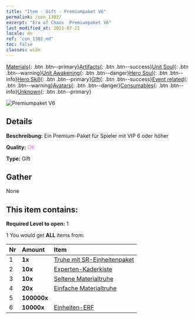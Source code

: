 ```yaml
---
title: "Item - Gift - Premiumpaket V6"
permalink: /con_1302/
excerpt: "Era of Chaos  Premiumpaket V6"
last_modified_at: 2021-07-21
locale: de
ref: "con_1302.md"
toc: false
classes: wide
---
```

 [Materials](/ItemsDE/){: .btn .btn--primary}[Artifacts](/ItemsDE/Artifacts/){: .btn .btn--success}[Unit Soul](/ItemsDE/UnitSoul/){: .btn .btn--warning}[Unit Awakening](/ItemsDE/UnitAwakening/){: .btn .btn--danger}[Hero Soul](/ItemsDE/HeroSoul/){: .btn .btn--info}[Hero Skill](/ItemsDE/HeroSkill/){: .btn .btn--primary}[Gift](/ItemsDE/Gift/){: .btn .btn--success}[Event related](/ItemsDE/Events/){: .btn .btn--warning}[Avatars](/ItemsDE/Avatars/){: .btn .btn--danger}[Consumables](/ItemsDE/Consumables/){: .btn .btn--info}[Unknown](/ItemsDE/Unknown/){: .btn .btn--primary}

 ![Premiumpaket V6](/images/t/i_905006.png)

## Details
 **Beschreibung:** Ein Premium-Paket für Spieler mit VIP 6 oder höher

 **Quality:** <span style="color: #DA70D6">OK</span>

 **Type:** Gift

## Gather

  None

## This item contains:

 **Required Level to open:** 1

 1 You would get **ALL** items  from:

  | Nr | Amount |     Item    |
  |:---|:-------|:------------|
  | 1 |  **1x** | [Truhe mit SR-Einheitenpaket](/ItemsDE/con_1319/) |  | 
  | 2 |  **10x** | [Experten-Kaderkiste](/ItemsDE/con_776/) |  | 
  | 3 |  **10x** | [Seltene Materialtruhe](/ItemsDE/con_757/) |  | 
  | 4 |  **20x** | [Einfache Materialtruhe](/ItemsDE/con_756/) |  | 
  | 5 |  **100000x** | <i class="fas fa-coins"/> |  | 
  | 6 |  **10000x** | [Einheiten-ERF](/ItemsDE/con_902/) |  | 
